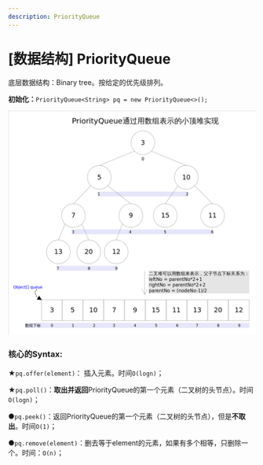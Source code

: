 ```yaml
---
description: PriorityQueue
---
```


# \[数据结构\] PriorityQueue

底层数据结构：Binary tree。按给定的优先级排列。

**初始化：**`PriorityQueue<String> pq = new PriorityQueue<>();`

![](.gitbook/assets/939998-20160512205540484-823563038.png)



### **核心的Syntax:**

★`pq.offer(element)`： 插入元素。时间`O(logn)`；

★`pq.poll()`：**取出并返回**PriorityQueue的第一个元素（二叉树的头节点）。时间`O(logn)`；

●`pq.peek()`：返回PriorityQueue的第一个元素（二叉树的头节点），但是**不取出**。时间`O(1)`；

●`pq.remove(element)`：删去等于element的元素，如果有多个相等，只删除一个。时间：`O(n)`；

 











